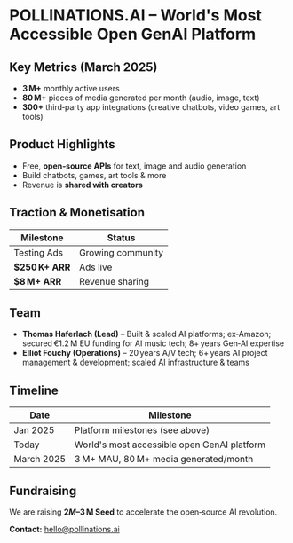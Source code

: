 # POLLINATIONS.AI – World's Most Accessible Open GenAI Platform

## Key Metrics (March 2025)

- **3 M+** monthly active users  
- **80 M+** pieces of media generated per month (audio, image, text)  
- **300+** third‑party app integrations (creative chatbots, video games, art tools)  

## Product Highlights

- Free, **open‑source APIs** for text, image and audio generation  
- Build chatbots, games, art tools & more  
- Revenue is **shared with creators**  

## Traction & Monetisation

| Milestone | Status |
|-----------|--------|
| Testing Ads | Growing community |
| **$250 K+ ARR** | Ads live |
| **$8 M+ ARR** | Revenue sharing |

## Team

- **Thomas Haferlach (Lead)** – Built & scaled AI platforms; ex‑Amazon; secured €1.2 M EU funding for AI music tech; 8+ years Gen‑AI expertise  
- **Elliot Fouchy (Operations)** – 20 years A/V tech; 6+ years AI project management & development; scaled AI infrastructure & teams  

## Timeline

| Date | Milestone |
|------|-----------|
| Jan 2025 | Platform milestones (see above) |
| Today | World's most accessible open GenAI platform |
| March 2025 | 3 M+ MAU, 80 M+ media generated/month |

## Fundraising

We are raising **$2 M – $3 M Seed** to accelerate the open‑source AI revolution.  

**Contact:** [hello@pollinations.ai](mailto:hello@pollinations.ai)
